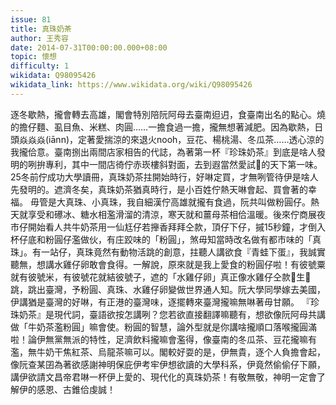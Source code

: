 ```yaml
---
issue: 81
title: 真珠奶茶
author: 王秀容
date: 2014-07-31T00:00:00.000+08:00
topic: 懷想
difficulty: 1
wikidata: Q98095426
wikidata_link: https://www.wikidata.org/wiki/Q98095426
---
```

逐冬歇熱，攏會轉去高雄，閣會特別陪阮阿母去臺南𨑨迌，食臺南出名的點心。燒的擔仔麵、虱目魚、米糕、肉圓……一擔食過一擔，攏無想著減肥。因為歇熱，日頭焱焱焱(iānn)，定著愛揣涼的來退火nooh，豆花、楊桃湯、冬瓜茶……透心涼的我攏佮意。臺南捌出兩間店家相告的代誌，為著第一杯『珍珠奶茶』到底是啥人發明的咧拚專利，其中一間店徛佇赤崁樓斜對面，去到遐當然愛試𪜶的天下第一味。25冬前佇成功大學讀冊，真珠奶茶拄開始時行，好啉定買，才無咧管待伊是啥人先發明的。遮濟冬矣，真珠奶茶猶真時行，是小百姓佇熱天啉會起、買會著的幸福。
毋管是大真珠、小真珠，我自細漢佇高雄就攏有食過，阮共叫做粉圓仔。熱天就享受和礤冰、糖水相濫滑溜的清涼，寒天就和薑母茶相佮溫暖。後來佇商展夜市仔開始看人共牛奶茶用一仙尪仔若攑香拜拜仝款，頂仔下仔，摵15秒鐘，才倒入杯仔底和粉圓仔濫做伙，有庄跤味的「粉圓」，煞毋知當時改名做有都市味的「真珠」。有一站仔，真珠竟然有動物活跳的創意，拄聽人講欲食『青蛙下蛋』，我誠實聽無，想講水雞仔卵敢會食得。一解說，原來就是我上愛食的粉圓仔啦！有彼號粟就有彼號米，有彼號花就結彼號子，遮的「水雞仔卵」真正像水雞仔仝款𠢕生𠢕跳，跳出臺灣，予粉圓、真珠、水雞仔卵變做世界通人知。阮大學同學嫁去美國，伊講猶是臺灣的好啉，有正港的臺灣味，逐擺轉來臺灣攏嘛無啉著毋甘願。
『珍珠奶茶』是現代詞，臺語欲按怎講咧？您若欲直接翻譯嘛聽有，想欲像阮阿母共講做「牛奶茶濫粉圓」嘛會使。粉圓的智慧，論外型就是你講啥攏順口落喉攏圓滿啦！論伊無黨無派的特性，足濟飲料攏嘛會濫得，像臺南的冬瓜茶、豆花攏嘛有濫，無牛奶干焦紅茶、烏龍茶嘛可以。閣較好耍的是，伊無貴，逐个人負擔會起，像阮查某囝為著欲感謝神明保庇伊考牢伊想欲讀的大學科系，伊竟然偷偷仔下願，講伊欲請文昌帝君啉一杯伊上愛的、現代化的真珠奶茶！有敬無敬，神明一定會了解伊的感恩、古錐佮虔誠！